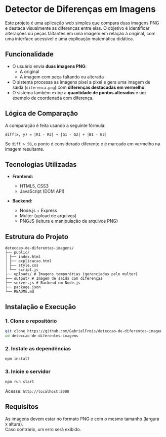 # Detector de Diferenças em Imagens

Este projeto é uma aplicação web simples que compara duas imagens PNG e destaca visualmente as diferenças entre elas. O objetivo é identificar alterações ou peças faltantes em uma imagem em relação à original, com uma interface acessível e uma explicação matemática didática.

## Funcionalidade

- O usuário envia **duas imagens PNG**:
  - A original
  - A imagem com peça faltando ou alterada
- O sistema processa as imagens pixel a pixel e gera uma imagem de saída (`diferenca.png`) com **diferenças destacadas em vermelho**.
- O sistema também exibe a **quantidade de pontos alterados** e um exemplo de coordenada com diferença.

## Lógica de Comparação

A comparação é feita usando a seguinte fórmula:

`diff(x, y) = |R1 - R2| + |G1 - G2| + |B1 - B2|`


Se `diff > 50`, o ponto é considerado diferente e é marcado em vermelho na imagem resultante.

## Tecnologias Utilizadas

- **Frontend:**
  - HTML5, CSS3
  - JavaScript (DOM API)

- **Backend:**
  - Node.js + Express
  - Multer (upload de arquivos)
  - PNGJS (leitura e manipulação de arquivos PNG)

## Estrutura do Projeto
```
deteccao-de-diferentes-imagens/  
├── public/  
│ ├── index.html  
│ ├── explicacao.html  
│ ├── style.css  
│ └── script.js  
├── uploads/ # Imagens temporárias (gerenciadas pelo multer)
├── output/ # Imagem de saída com diferenças
├── server.js # Backend em Node.js
├── package.json
└── README.md
```

## Instalação e Execução

### 1. Clone o repositório
```bash
git clone https://github.com/GabrielFrois/deteccao-de-diferentes-imagens.git
cd deteccao-de-diferentes-imagens
```

### 2. Instale as dependências
```bash
npm install
```

### 3. Inicie o servidor
```bash
npm run start
```

Acesse: `http://localhost:3000`

## Requisitos
As imagens devem estar no formato PNG e com o mesmo tamanho (largura x altura).  
Caso contrário, um erro será exibido.
